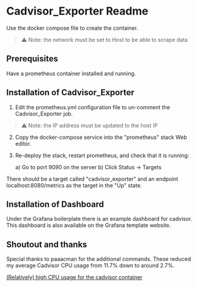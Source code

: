 # Cadvisor_Exporter Readme

Use the docker compose file to create the container.

> :warning: Note: the network must be set to Host to be able to scrape data

## Prerequisites

Have a prometheus container installed and running.

## Installation of Cadvisor_Exporter

1) Edit the prometheus.yml configuration file to un-comment the Cadvisor_Exporter job.

> :warning: Note: the IP address must be updated to the host IP

2) Copy the docker-compose service into the "prometheus" stack Web editor.

3) Re-deploy the stack, restart prometheus, and check that it is running:

	a) Go to port 9090 on the server
	b) Click Status -> Targets

There should be a target called "cadvisor_exporter" and an endpoint localhost:8080/metrics as the target in the "Up" state.

## Installation of Dashboard

Under the Grafana boilerplate there is an example dashboard for cadvisor.
This dashboard is also available on the Grafana template website.

## Shoutout and thanks

Special thanks to paaacman for the additional commands. These reduced my average Cadvisor CPU usage from 11.7% down to around 2.7%.

<a href="https://github.com/google/cadvisor/issues/2523">(Relatively) high CPU usage for the cadvisor container</a>